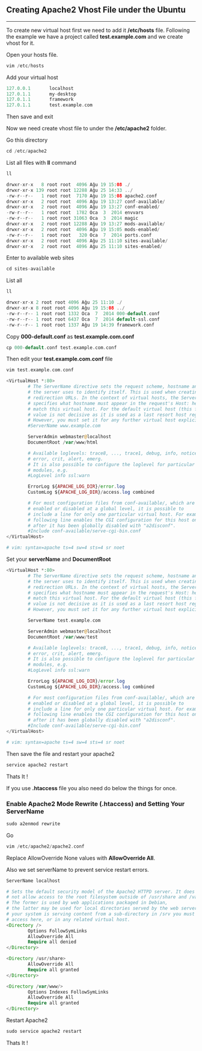 

## Creating Apache2 Vhost File under the Ubuntu

-----

To create new virtual host first we need to add it <b>/etc/hosts</b> file. Following the example we have a project called <b>test.example.com</b> and we create vhost for it.

Open your hosts file.


```php
vim /etc/hosts
```

Add your virtual host

```php
127.0.0.1       localhost
127.0.1.1       my-desktop
127.0.1.1       framework
127.0.1.1       test.example.com
```

Then save and exit

Now we need create vhost file to under the <b>/etc/apache2</b> folder.

Go this directory

```php
cd /etc/apache2
```

List all files with <b>ll</b> command

```php
ll

drwxr-xr-x   8 root root  4096 Ağu 19 15:08 ./
drwxr-xr-x 139 root root 12288 Ağu 25 14:33 ../
-rw-r--r--   1 root root  7170 Ağu 19 15:08 apache2.conf
drwxr-xr-x   2 root root  4096 Ağu 19 13:27 conf-available/
drwxr-xr-x   2 root root  4096 Ağu 19 13:27 conf-enabled/
-rw-r--r--   1 root root  1782 Oca  3  2014 envvars
-rw-r--r--   1 root root 31063 Oca  3  2014 magic
drwxr-xr-x   2 root root 12288 Ağu 19 13:27 mods-available/
drwxr-xr-x   2 root root  4096 Ağu 19 15:05 mods-enabled/
-rw-r--r--   1 root root   320 Oca  7  2014 ports.conf
drwxr-xr-x   2 root root  4096 Ağu 25 11:10 sites-available/
drwxr-xr-x   2 root root  4096 Ağu 25 11:10 sites-enabled/
```

Enter to available web sites


```php
cd sites-available
```

List all

```php
ll

drwxr-xr-x 2 root root 4096 Ağu 25 11:10 ./
drwxr-xr-x 8 root root 4096 Ağu 19 15:08 ../
-rw-r--r-- 1 root root 1332 Oca  7  2014 000-default.conf
-rw-r--r-- 1 root root 6437 Oca  7  2014 default-ssl.conf
-rw-r--r-- 1 root root 1337 Ağu 19 14:39 framework.conf
```

Copy <b>000-default.conf</b> as <b>test.example.com.conf</b>

```php
cp 000-default.conf test.example.com.conf
```

Then edit your <b>test.example.com.conf</b> file

```php
vim test.example.com.conf
```

```php
<VirtualHost *:80>
        # The ServerName directive sets the request scheme, hostname and port that
        # the server uses to identify itself. This is used when creating
        # redirection URLs. In the context of virtual hosts, the ServerName
        # specifies what hostname must appear in the request's Host: header to
        # match this virtual host. For the default virtual host (this file) this
        # value is not decisive as it is used as a last resort host regardless.
        # However, you must set it for any further virtual host explicitly.
        #ServerName www.example.com

        ServerAdmin webmaster@localhost
        DocumentRoot /var/www/html

        # Available loglevels: trace8, ..., trace1, debug, info, notice, warn,
        # error, crit, alert, emerg.
        # It is also possible to configure the loglevel for particular
        # modules, e.g.
        #LogLevel info ssl:warn

        ErrorLog ${APACHE_LOG_DIR}/error.log
        CustomLog ${APACHE_LOG_DIR}/access.log combined

        # For most configuration files from conf-available/, which are
        # enabled or disabled at a global level, it is possible to
        # include a line for only one particular virtual host. For example the
        # following line enables the CGI configuration for this host only
        # after it has been globally disabled with "a2disconf".
        #Include conf-available/serve-cgi-bin.conf
</VirtualHost>

# vim: syntax=apache ts=4 sw=4 sts=4 sr noet
```

Set your <b>serverName</b> and <b>DocumentRoot</b>


```php
<VirtualHost *:80>
        # The ServerName directive sets the request scheme, hostname and port that
        # the server uses to identify itself. This is used when creating
        # redirection URLs. In the context of virtual hosts, the ServerName
        # specifies what hostname must appear in the request's Host: header to
        # match this virtual host. For the default virtual host (this file) this
        # value is not decisive as it is used as a last resort host regardless.
        # However, you must set it for any further virtual host explicitly.

        ServerName test.example.com

        ServerAdmin webmaster@localhost
        DocumentRoot /var/www/test

        # Available loglevels: trace8, ..., trace1, debug, info, notice, warn,
        # error, crit, alert, emerg.
        # It is also possible to configure the loglevel for particular
        # modules, e.g.
        #LogLevel info ssl:warn

        ErrorLog ${APACHE_LOG_DIR}/error.log
        CustomLog ${APACHE_LOG_DIR}/access.log combined

        # For most configuration files from conf-available/, which are
        # enabled or disabled at a global level, it is possible to
        # include a line for only one particular virtual host. For example the
        # following line enables the CGI configuration for this host only
        # after it has been globally disabled with "a2disconf".
        #Include conf-available/serve-cgi-bin.conf
</VirtualHost>

# vim: syntax=apache ts=4 sw=4 sts=4 sr noet
```

Then save the file and restart your apache2


```php
service apache2 restart
```

Thats It !

If you use <b>.htaccess</b> file you also need do below the things for once.


### Enable Apache2 Mode Rewrite (.htaccess) and Setting Your ServerName

```php
sudo a2enmod rewrite
```

Go

```php
vim /etc/apache2/apache2.conf
```

Replace AllowOverride None values with <b>AllowOverride All</b>.

Also we set serverName to prevent service restart errors.

```php
ServerName localhost

# Sets the default security model of the Apache2 HTTPD server. It does
# not allow access to the root filesystem outside of /usr/share and /var/www.
# The former is used by web applications packaged in Debian,
# the latter may be used for local directories served by the web server. If
# your system is serving content from a sub-directory in /srv you must allow
# access here, or in any related virtual host.
<Directory />
        Options FollowSymLinks
        AllowOverride All
        Require all denied
</Directory>

<Directory /usr/share>
        AllowOverride All
        Require all granted
</Directory>

<Directory /var/www/>
        Options Indexes FollowSymLinks
        AllowOverride All
        Require all granted
</Directory>
```

Restart Apache2

```php
sudo service apache2 restart
```

Thats It !